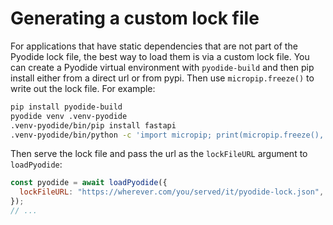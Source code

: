 # Generating a custom lock file

For applications that have static dependencies that are not part of the Pyodide
lock file, the best way to load them is via a custom lock file. You can create a
Pyodide virtual environment with `pyodide-build` and then pip install either
from a direct url or from pypi. Then use `micropip.freeze()` to write out the
lock file. For example:

```sh
pip install pyodide-build
pyodide venv .venv-pyodide
.venv-pyodide/bin/pip install fastapi
.venv-pyodide/bin/python -c 'import micropip; print(micropip.freeze(), file=open("pyodide-lock.json","w"))'
```

Then serve the lock file and pass the url as the `lockFileURL` argument to `loadPyodide`:

```js
const pyodide = await loadPyodide({
  lockFileURL: "https://wherever.com/you/served/it/pyodide-lock.json",
});
// ...
```
